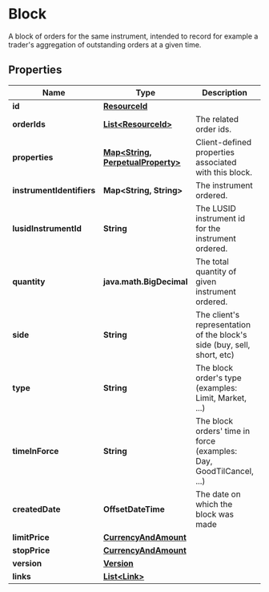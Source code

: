 

# Block

A block of orders for the same instrument, intended to record for example a trader's aggregation  of outstanding orders at a given time.

## Properties

| Name | Type | Description | Notes |
|------------ | ------------- | ------------- | -------------|
|**id** | [**ResourceId**](ResourceId.md) |  |  |
|**orderIds** | [**List&lt;ResourceId&gt;**](ResourceId.md) | The related order ids. |  |
|**properties** | [**Map&lt;String, PerpetualProperty&gt;**](PerpetualProperty.md) | Client-defined properties associated with this block. |  [optional] |
|**instrumentIdentifiers** | **Map&lt;String, String&gt;** | The instrument ordered. |  |
|**lusidInstrumentId** | **String** | The LUSID instrument id for the instrument ordered. |  |
|**quantity** | **java.math.BigDecimal** | The total quantity of given instrument ordered. |  |
|**side** | **String** | The client&#39;s representation of the block&#39;s side (buy, sell, short, etc) |  |
|**type** | **String** | The block order&#39;s type (examples: Limit, Market, ...) |  |
|**timeInForce** | **String** | The block orders&#39; time in force (examples: Day, GoodTilCancel, ...) |  |
|**createdDate** | **OffsetDateTime** | The date on which the block was made |  |
|**limitPrice** | [**CurrencyAndAmount**](CurrencyAndAmount.md) |  |  [optional] |
|**stopPrice** | [**CurrencyAndAmount**](CurrencyAndAmount.md) |  |  [optional] |
|**version** | [**Version**](Version.md) |  |  [optional] |
|**links** | [**List&lt;Link&gt;**](Link.md) |  |  [optional] |



